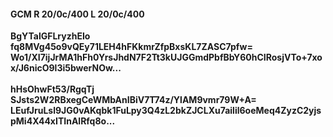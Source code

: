 #### GCM R 20/0c/400 L 20/0c/400
**BgYTalGFLryzhEIo**<br/>**fq8MVg45o9vQEy71LEH4hFKkmrZfpBxsKL7ZASC7pfw=**<br/>**Wo1/XI7ijJrMA1hFh0YrsJhdN7F2Tt3kUJGGmdPbfBbY60hCIRosjVTo+7xox/J6nicO9l3i5bwerNOw...**<br/><br/>
**hHsOhwFt53/RgqTj**<br/>**SJsts2W2RBxegCeWMbAnIBiV7T74z/YlAM9vmr79W+A=**<br/>**LEufJruLsl9JG0vAKqbk1FuLpy3Q4zL2bkZJCLXu7ailil6oeMeq4ZyzC2yjspMi4X44xITInAlRfq8o...**